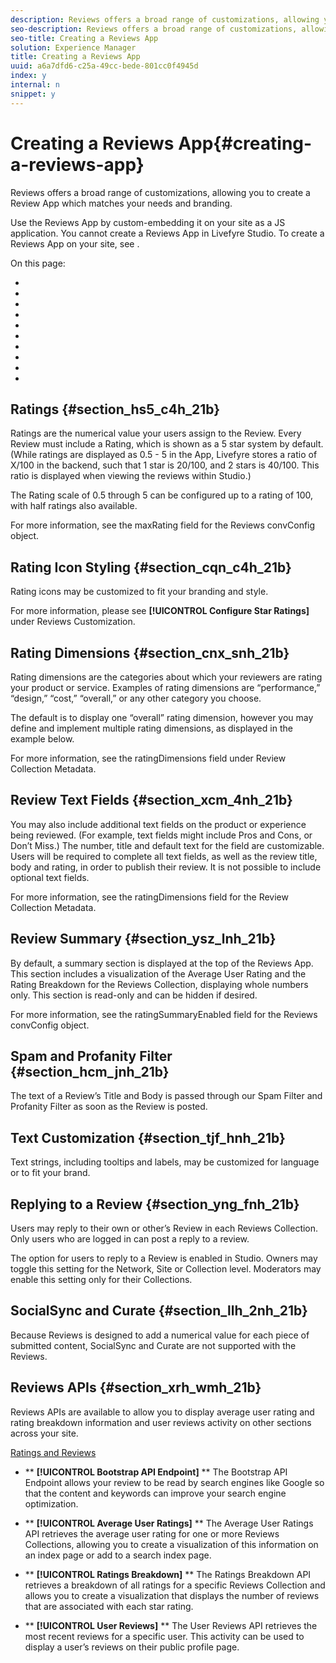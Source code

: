 ```yaml
---
description: Reviews offers a broad range of customizations, allowing you to create a Review App which matches your needs and branding.
seo-description: Reviews offers a broad range of customizations, allowing you to create a Review App which matches your needs and branding.
seo-title: Creating a Reviews App
solution: Experience Manager
title: Creating a Reviews App
uuid: a6a7dfd6-c25a-49cc-bede-801cc0f4945d
index: y
internal: n
snippet: y
---
```


# Creating a Reviews App{#creating-a-reviews-app}

Reviews offers a broad range of customizations, allowing you to create a Review App which matches your needs and branding.

Use the Reviews App by custom-embedding it on your site as a JS application. You cannot create a Reviews App in Livefyre Studio. To create a Reviews App on your site, see [](../c-reviews-integration.md#c_reviews_integration).

<a id="section_ECC226B117174AF7A0CD50E9A26EB2DA"></a>

On this page:

* [](#c_creating_reviews/section_hs5_c4h_21b) 
* [](#c_creating_reviews/section_cqn_c4h_21b) 
* [](#c_creating_reviews/section_cnx_snh_21b) 
* [](#c_creating_reviews/section_xcm_4nh_21b) 
* [](#c_creating_reviews/section_ysz_lnh_21b) 
* [](#c_creating_reviews/section_hcm_jnh_21b) 
* [](#c_creating_reviews/section_tjf_hnh_21b) 
* [](#c_creating_reviews/section_yng_fnh_21b) 
* [](#c_creating_reviews/section_llh_2nh_21b) 
* [](#c_creating_reviews/section_xrh_wmh_21b)

## Ratings {#section_hs5_c4h_21b}

Ratings are the numerical value your users assign to the Review. Every Review must include a Rating, which is shown as a 5 star system by default. (While ratings are displayed as 0.5 - 5 in the App, Livefyre stores a ratio of X/100 in the backend, such that 1 star is 20/100, and 2 stars is 40/100. This ratio is displayed when viewing the reviews within Studio.)

The Rating scale of 0.5 through 5 can be configured up to a rating of 100, with half ratings also available.

For more information, see the maxRating field for the Reviews convConfig object.

## Rating Icon Styling {#section_cqn_c4h_21b}

Rating icons may be customized to fit your branding and style.

For more information, please see **[!UICONTROL Configure Star Ratings]** under Reviews Customization.

## Rating Dimensions {#section_cnx_snh_21b}

Rating dimensions are the categories about which your reviewers are rating your product or service. Examples of rating dimensions are “performance,” “design,” “cost,” “overall,” or any other category you choose.

The default is to display one “overall” rating dimension, however you may define and implement multiple rating dimensions, as displayed in the example below.

For more information, see the ratingDimensions field under Review Collection Metadata.

## Review Text Fields {#section_xcm_4nh_21b}

You may also include additional text fields on the product or experience being reviewed. (For example, text fields might include Pros and Cons, or Don’t Miss.) The number, title and default text for the field are customizable. Users will be required to complete all text fields, as well as the review title, body and rating, in order to publish their review. It is not possible to include optional text fields.

For more information, see the ratingDimensions field for the Review Collection Metadata.

## Review Summary {#section_ysz_lnh_21b}

By default, a summary section is displayed at the top of the Reviews App. This section includes a visualization of the Average User Rating and the Rating Breakdown for the Reviews Collection, displaying whole numbers only. This section is read-only and can be hidden if desired.

For more information, see the ratingSummaryEnabled field for the Reviews convConfig object.

## Spam and Profanity Filter {#section_hcm_jnh_21b}

The text of a Review’s Title and Body is passed through our Spam Filter and Profanity Filter as soon as the Review is posted.

## Text Customization {#section_tjf_hnh_21b}

Text strings, including tooltips and labels, may be customized for language or to fit your brand.

## Replying to a Review {#section_yng_fnh_21b}

Users may reply to their own or other’s Review in each Reviews Collection. Only users who are logged in can post a reply to a review.

The option for users to reply to a Review is enabled in Studio. Owners may toggle this setting for the Network, Site or Collection level. Moderators may enable this setting only for their Collections.

## SocialSync and Curate {#section_llh_2nh_21b}

Because Reviews is designed to add a numerical value for each piece of submitted content, SocialSync and Curate are not supported with the Reviews.

## Reviews APIs {#section_xrh_wmh_21b}

Reviews APIs are available to allow you to display average user rating and rating breakdown information and user reviews activity on other sections across your site.

[Ratings and Reviews](http://api.livefyre.com/docs/apis/by-category/ratings-and-reviews)

* ** **[!UICONTROL Bootstrap API Endpoint]** ** The Bootstrap API Endpoint allows your review to be read by search engines like Google so that the content and keywords can improve your search engine optimization.

* ** **[!UICONTROL Average User Ratings]** ** The Average User Ratings API retrieves the average user rating for one or more Reviews Collections, allowing you to create a visualization of this information on an index page or add to a search index page.

* ** **[!UICONTROL Ratings Breakdown]** ** The Ratings Breakdown API retrieves a breakdown of all ratings for a specific Reviews Collection and allows you to create a visualization that displays the number of reviews that are associated with each star rating.

* ** **[!UICONTROL User Reviews]** ** The User Reviews API retrieves the most recent reviews for a specific user. This activity can be used to display a user’s reviews on their public profile page.

